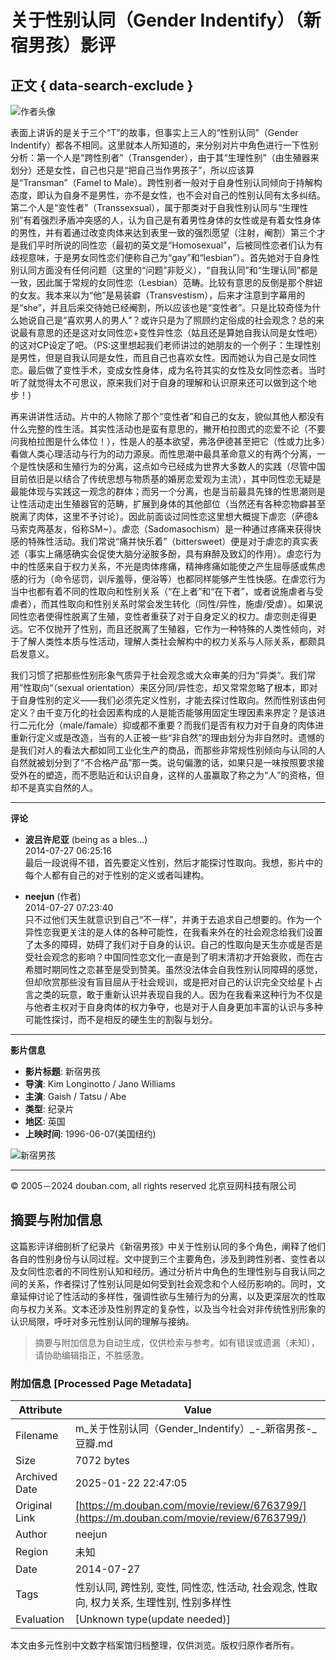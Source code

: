 # 关于性别认同（Gender Indentify）（新宿男孩）影评

## 正文 { data-search-exclude }


![作者头像](https://img1.doubanio.com/icon/u64281710-19.jpg)

表面上讲诉的是关于三个“T”的故事，但事实上三人的“性别认同”（Gender Indentify）都各不相同。这里就本人所知道的，来分别对片中角色进行一下性别分析：第一个人是“跨性别者”（Transgender），由于其“生理性别”（由生殖器来划分）还是女性，自己也只是“把自己当作男孩子”，所以应该算是“Transman”（Famel to Male）。跨性别者一般对于自身性别认同倾向于持解构态度，即认为自身不是男性，亦不是女性，也不会对自己的性别认同有太多纠结。第二个人是“变性者”（Transsexsual），属于那类对于自我性别认同与“生理性别”有着强烈矛盾冲突感的人，认为自己是有着男性身体的女性或是有着女性身体的男性，并有着通过改变肉体来达到表里一致的强烈愿望（注射，阉割）第三个才是我们平时所说的同性恋（最初的英文是“Homosexual”，后被同性恋者们认为有歧视意味，于是男女同性恋们便称自己为“gay”和“lesbian”）。首先她对于自身性别认同方面没有任何问题（这里的“问题”非贬义），“自我认同”和“生理认同”都是一致，因此属于常规的女同性恋（Lesbian）范畴。比较有意思的反倒是那个胖妞的女友。我本来以为“他”是易装癖（Transvestism），后来才注意到字幕用的是“she”，并且后来交待她已经阉割，所以应该也是“变性者”。只是比较奇怪为什么她说自己是“喜欢男人的男人”？或许只是为了照顾约定俗成的社会观念？总的来说最有意思的还是这对女同性恋+变性异性恋（姑且还是算她自我认同是女性吧）的这对CP设定了吧。（PS:这里想起我们老师讲过的她朋友的一个例子：生理性别是男性，但是自我认同是女性，而且自己也喜欢女性。因而她认为自己是女同性恋。最后做了变性手术，变成女性身体，成为名符其实的女性及女同性恋者。当时听了就觉得太不可思议，原来我们对于自身的理解和认识原来还可以做到这个地步！)

再来讲讲性活动。片中的人物除了那个“变性者”和自己的女友，貌似其他人都没有什么完整的性生活。其实性活动也是蛮有意思的，撇开柏拉图式的恋爱不论（不要问我柏拉图是什么体位！），性是人的基本欲望，弗洛伊德甚至把它（性或力比多）看做人类心理活动与行为的动力源泉。而性思潮中最具革命意义的有两个分离，一个是性快感和生殖行为的分离，这点如今已经成为世界大多数人的实践（尽管中国目前依旧是以结合了传统思想与物质基的婚房恋爱观为主流），其中同性恋无疑是最能体现与实践这一观念的群体；而另一个分离，也是当前最具先锋的性思潮则是让性活动走出生殖器官的范畴，扩展到身体的其他部位（当然还有各种恋物癖甚至脱离了肉体，这里不予讨论）。因此前面谈过同性恋这里想大概提下虐恋（萨德&马索克两基友，俗称SM~）。虐恋（Sadomasochism）是一种通过疼痛来获得快感的特殊性活动。我们常说“痛并快乐着”（bittersweet）便是对于虐恋的真实表述（事实上痛感确实会促使大脑分泌胺多酚，具有麻醉及致幻的作用）。虐恋行为中的性感来自于权力关系，不光是肉体疼痛，精神疼痛如能使之产生屈辱感或焦虑感的行为（命令惩罚，训斥羞辱，便浴等）也都同样能够产生性快感。在虐恋行为当中也都有着不同的性取向和性别关系（“在上者”和“在下者”，或者说施虐者与受虐者），而其性取向和性别关系时常会发生转化（同性/异性，施虐/受虐）。如果说同性恋者使得性脱离了生殖，变性者重获了对于自身定义的权力。虐恋则走得更远。它不仅抛开了性别，而且还脱离了生殖器，它作为一种特殊的人类性倾向，对于了解人类性本质与性活动，理解人类社会解构中的权力关系与人际关系，都颇具启发意义。

我们习惯了把那些性别形象气质异于社会观念或大众审美的归为“异类“。我们常用”性取向“（sexual orientation）来区分同/异性恋，却又常常忽略了根本，即对于自身性别的定义——我们必须先定义性别，才能去探讨性取向。然而性别该由何定义？由千变万化的社会因素构成的人是能否能够用固定生理因素来界定？是该进行二元化分（male/famale）抑或都不重要？而我们是否有权力对于自身的肉体进重新行定义或是改造，当有的人正被一些“非自然”的理由划分为非自然时。遗憾的是我们对人的看法大都如同工业化生产的商品，而那些非常规性别倾向与认同的人自然就被划分到了“不合格产品”那一类。说句偏激的话，如果只是一味按照要求接受外在的塑造，而不愿贴近和认识自身，这样的人虽赢取了称之为“人”的资格，但却不是真实自然的人。

---

**评论**

- **波吕许尼亚** (being as a bles...)  
  2014-07-27 06:25:16  
  最后一段说得不错，首先要定义性别，然后才能探讨性取向。我想，影片中的每个人都有自己的对于性别的定义或者叫建构。

- **neejun** (作者)  
  2014-07-27 07:23:40  
  只不过他们天生就意识到自己“不一样”，并勇于去追求自己想要的。作为一个异性恋我更关注的是人体的各种可能性，在我看来外在的社会观念给我们设置了太多的障碍，妨碍了我们对于自身的认识。自己的性取向是天生亦或是否是受社会观念的影响？中国同性恋文化一直是到了明末清初才开始衰败，而在古希腊时期同性之恋甚至是受到赞美。虽然没法体会自我性别认同障碍的感觉，但却欣赏那些没有盲目屈从于社会规训，或是把对自己的认识完全交给星卜占言之类的玩意，敢于重新认识并表现自我的人。因为在我看来这种行为不仅是与他者主权对于自身肉体的权力争夺，也是对于人自身更加丰富的认识与多种可能性探讨，而不是相反的硬生生的割裂与划分。

---

**影片信息**

- **影片标题**: 新宿男孩
- **导演**: Kim Longinotto / Jano Williams
- **主演**: Gaish / Tatsu / Abe
- **类型**: 纪录片
- **地区**: 英国
- **上映时间**: 1996-06-07(美国纽约)

![新宿男孩](https://img3.doubanio.com/view/photo/s_ratio_poster/public/p2512248767.webp)

---

© 2005－2024 douban.com, all rights reserved 北京豆网科技有限公司
<!-- tcd_original_link https://m.douban.com/movie/review/6763799/ -->


## 摘要与附加信息

<!-- tcd_abstract -->
这篇影评详细剖析了纪录片《新宿男孩》中关于性别认同的多个角色，阐释了他们各自的性别身份与认同过程。文中提到三个主要角色，涉及到跨性别者、变性者以及女同性恋者的不同性别认知和经历。通过分析片中角色的生理性别与自我认同之间的关系，作者探讨了性别认同是如何受到社会观念和个人经历影响的。同时，文章延伸讨论了性活动的多样性，强调性欲与生殖行为的分离，以及更深层次的性取向与权力关系。文本还涉及性别界定的复杂性，以及当今社会对非传统性别形象的认识局限，呼吁对多元性别认同的理解与接纳。
<!-- tcd_abstract_end -->

> 摘要与附加信息为自动生成，仅供检索与参考。如有错误或遗漏（未知），请协助编辑指正，不胜感激。

### 附加信息 [Processed Page Metadata]

| Attribute       | Value                                  |
|-----------------|----------------------------------------|
| Filename        | m_关于性别认同（Gender_Indentify）_-_新宿男孩-_豆瓣.md                             |
| Size            | 7072 bytes                           |
| Archived Date   | 2025-01-22 22:47:05                             |
| Original Link   | [https://m.douban.com/movie/review/6763799/](https://m.douban.com/movie/review/6763799/)                       |
| Author          | neejun                               |
| Region          | 未知                               |
| Date            | 2014-07-27                                 |
| Tags            | 性别认同, 跨性别, 变性, 同性恋, 性活动, 社会观念, 性取向, 权力关系, 生理性别, 性别多样性                                 |
| Evaluation            | [Unknown type(update needed)]                                 |
<!-- tcd_table_end -->

本文由多元性别中文数字档案馆归档整理，仅供浏览。版权归原作者所有。

